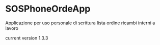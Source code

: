 # SOSPhoneOrdeApp
Applicazione per uso personale di scrittura lista ordine ricambi interni a lavoro

current version 1.3.3
